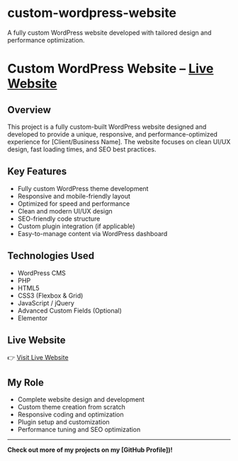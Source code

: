 # custom-wordpress-website
A fully custom WordPress website developed with tailored design and performance optimization.
# Custom WordPress Website – [Live Website](https://www.seattleluxuryhomesllc.com/ )

## Overview
This project is a fully custom-built WordPress website designed and developed to provide a unique, responsive, and performance-optimized experience for [Client/Business Name]. The website focuses on clean UI/UX design, fast loading times, and SEO best practices.

## Key Features
- Fully custom WordPress theme development
- Responsive and mobile-friendly layout
- Optimized for speed and performance
- Clean and modern UI/UX design
- SEO-friendly code structure
- Custom plugin integration (if applicable)
- Easy-to-manage content via WordPress dashboard

## Technologies Used
- WordPress CMS
- PHP
- HTML5
- CSS3 (Flexbox & Grid)
- JavaScript / jQuery
- Advanced Custom Fields (Optional)
- Elementor 


## Live Website
👉 [Visit Live Website](https://www.seattleluxuryhomesllc.com/ )

## My Role
- Complete website design and development
- Custom theme creation from scratch
- Responsive coding and optimization
- Plugin setup and customization
- Performance tuning and SEO optimization

---

**Check out more of my projects on my [GitHub Profile])!**

